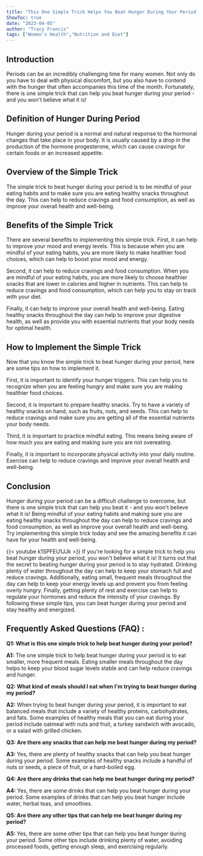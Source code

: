 ```yaml
---
title: "This One Simple Trick Helps You Beat Hunger During Your Period - You Won't Believe What It Is!"
ShowToc: true 
date: "2023-04-05"
author: "Tracy Francis" 
tags: ["Women's Health","Nutrition and Diet"]
---
```

## Introduction

Periods can be an incredibly challenging time for many women. Not only do you have to deal with physical discomfort, but you also have to contend with the hunger that often accompanies this time of the month. Fortunately, there is one simple trick that can help you beat hunger during your period - and you won't believe what it is!

## Definition of Hunger During Period

Hunger during your period is a normal and natural response to the hormonal changes that take place in your body. It is usually caused by a drop in the production of the hormone progesterone, which can cause cravings for certain foods or an increased appetite.

## Overview of the Simple Trick

The simple trick to beat hunger during your period is to be mindful of your eating habits and to make sure you are eating healthy snacks throughout the day. This can help to reduce cravings and food consumption, as well as improve your overall health and well-being.

## Benefits of the Simple Trick

There are several benefits to implementing this simple trick. First, it can help to improve your mood and energy levels. This is because when you are mindful of your eating habits, you are more likely to make healthier food choices, which can help to boost your mood and energy.

Second, it can help to reduce cravings and food consumption. When you are mindful of your eating habits, you are more likely to choose healthier snacks that are lower in calories and higher in nutrients. This can help to reduce cravings and food consumption, which can help you to stay on track with your diet.

Finally, it can help to improve your overall health and well-being. Eating healthy snacks throughout the day can help to improve your digestive health, as well as provide you with essential nutrients that your body needs for optimal health.

## How to Implement the Simple Trick

Now that you know the simple trick to beat hunger during your period, here are some tips on how to implement it.

First, it is important to identify your hunger triggers. This can help you to recognize when you are feeling hungry and make sure you are making healthier food choices.

Second, it is important to prepare healthy snacks. Try to have a variety of healthy snacks on hand, such as fruits, nuts, and seeds. This can help to reduce cravings and make sure you are getting all of the essential nutrients your body needs.

Third, it is important to practice mindful eating. This means being aware of how much you are eating and making sure you are not overeating.

Finally, it is important to incorporate physical activity into your daily routine. Exercise can help to reduce cravings and improve your overall health and well-being.

## Conclusion 

Hunger during your period can be a difficult challenge to overcome, but there is one simple trick that can help you beat it - and you won't believe what it is! Being mindful of your eating habits and making sure you are eating healthy snacks throughout the day can help to reduce cravings and food consumption, as well as improve your overall health and well-being. Try implementing this simple trick today and see the amazing benefits it can have for your health and well-being.

{{< youtube k1SPFEU1JJk >}} 
If you're looking for a simple trick to help you beat hunger during your period, you won't believe what it is! It turns out that the secret to beating hunger during your period is to stay hydrated. Drinking plenty of water throughout the day can help to keep your stomach full and reduce cravings. Additionally, eating small, frequent meals throughout the day can help to keep your energy levels up and prevent you from feeling overly hungry. Finally, getting plenty of rest and exercise can help to regulate your hormones and reduce the intensity of your cravings. By following these simple tips, you can beat hunger during your period and stay healthy and energized.

## Frequently Asked Questions (FAQ) :
**Q1: What is this one simple trick to help beat hunger during your period?**

**A1:** The one simple trick to help beat hunger during your period is to eat smaller, more frequent meals. Eating smaller meals throughout the day helps to keep your blood sugar levels stable and can help reduce cravings and hunger.

**Q2: What kind of meals should I eat when I'm trying to beat hunger during my period?**

**A2:** When trying to beat hunger during your period, it is important to eat balanced meals that include a variety of healthy proteins, carbohydrates, and fats. Some examples of healthy meals that you can eat during your period include oatmeal with nuts and fruit, a turkey sandwich with avocado, or a salad with grilled chicken.

**Q3: Are there any snacks that can help me beat hunger during my period?**

**A3:** Yes, there are plenty of healthy snacks that can help you beat hunger during your period. Some examples of healthy snacks include a handful of nuts or seeds, a piece of fruit, or a hard-boiled egg.

**Q4: Are there any drinks that can help me beat hunger during my period?**

**A4:** Yes, there are some drinks that can help you beat hunger during your period. Some examples of drinks that can help you beat hunger include water, herbal teas, and smoothies.

**Q5: Are there any other tips that can help me beat hunger during my period?**

**A5:** Yes, there are some other tips that can help you beat hunger during your period. Some other tips include drinking plenty of water, avoiding processed foods, getting enough sleep, and exercising regularly.




